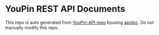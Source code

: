 # YouPin REST API Documents

This repo is auto generated from [YouPin-API repo](https://github.com/youpin-city/youpin-api) byusing [apidoc](http://apidocjs.com/). Do not manually modify this repo.

